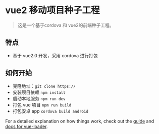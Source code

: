 # vue2 移动项目种子工程

> 这是一个基于cordova 和 vue2的前端种子工程。


## 特点
* 基于 vue2.0 开发，采用 cordova 进行打包

## 如何开始

* 克隆地址：`git clone https://`
* 安装项目依赖 `npm install`
* 启动本地服务 `npm run dev`
* 打包 vue 项目 `npm run build`
* 打包安卓 app `cordova build android`


For a detailed explanation on how things work, check out the [guide](http://vuejs-templates.github.io/webpack/) and [docs for vue-loader](http://vuejs.github.io/vue-loader).
